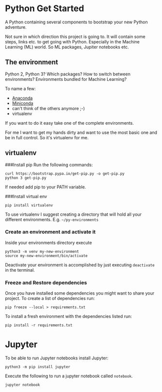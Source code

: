 # Python Get Started
A Python containing several components to bootstrap your new Python adventure.

Not sure in which direction this project is going to.
It will contain some steps, links etc. to get going with Python.
Especially in the Machine Learning (ML) world.
So ML packages, Jupiter notebooks etc.

## The environment
Python 2, Python 3? Which packages? How to switch between environments? Environments bundled for Machine Learning?

To name a few:
- [Anaconda](https://www.anaconda.com/distribution/)
- [Miniconda](https://conda.io/en/latest/miniconda.html)
- can't think of the others anymore ;-)
- virtualenv

If you want to do it easy take one of the complete environments.

For me I want to get my hands dirty and want to use the most basic one and be in full control.
So it's virtualenv for me.

## virtualenv
###Install pip
Run  the following commands:
```
curl https://bootstrap.pypa.io/get-pip.py -o get-pip.py
python 3 get-pip.py
```

If needed add pip to your PATH variable.

###Install virtual env

```pip install virtualenv```

To use virtualenv I suggest creating a directory that will hold all your different environments. E.g. `~/py-environments`

### Create an environment and activate it
Inside your environments directory execute 
```
python3 -m venv my-new-environment
source my-new-environment/bin/activate
```

Deactivate your environment is accomplished by just executing `deactivate` in the terminal.

### Freeze and Restore dependencies
Once you have installed some dependencies you might want to share your project.
To create a list of dependencies run:
```
pip freeze --local > requirements.txt
```

To install a fresh environment with the dependencies listed run:
```
pip install -r requirements.txt
```


# Jupyter
To be able to run Jupyter notebooks install Jupyter:
```
python3 -m pip install jupyter
```

Execute the following to run a jupyter notebook called `notebook`.
```
jupyter notebook
```
